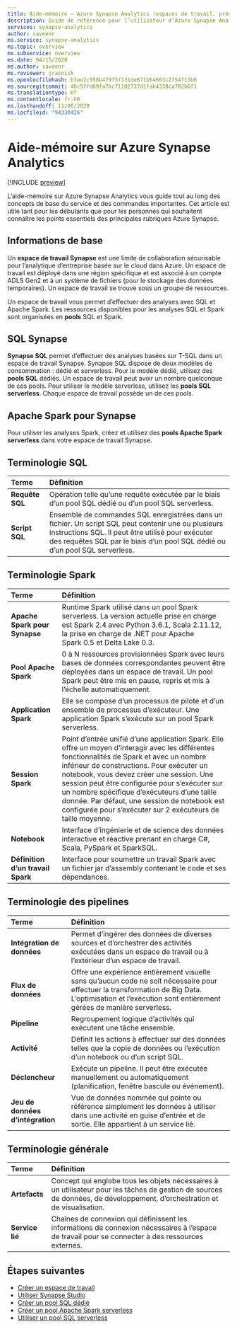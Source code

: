 ```yaml
---
title: Aide-mémoire – Azure Synapse Analytics (espaces de travail, préversion)
description: Guide de référence pour l’utilisateur d’Azure Synapse Analytics
services: synapse-analytics
author: saveenr
ms.service: synapse-analytics
ms.topic: overview
ms.subservice: overview
ms.date: 04/15/2020
ms.author: saveenr
ms.reviewer: jrasnick
ms.openlocfilehash: b3ae2c958b479f5f131de871b64663c2754713b6
ms.sourcegitcommit: 46c5ffd69fa7bc71102737d1fab4338ca782b6f1
ms.translationtype: HT
ms.contentlocale: fr-FR
ms.lasthandoff: 11/06/2020
ms.locfileid: "94330426"
---
```

# <a name="azure-synapse-analytics-cheat-sheet"></a>Aide-mémoire sur Azure Synapse Analytics

[!INCLUDE [preview](includes/note-preview.md)]

L’aide-mémoire sur Azure Synapse Analytics vous guide tout au long des concepts de base du service et des commandes importantes. Cet article est utile tant pour les débutants que pour les personnes qui souhaitent connaître les points essentiels des principales rubriques Azure Synapse.

## <a name="basics"></a>Informations de base

Un **espace de travail Synapse** est une limite de collaboration sécurisable pour l’analytique d’entreprise basée sur le cloud dans Azure. Un espace de travail est déployé dans une région spécifique et est associé à un compte ADLS Gen2 et à un système de fichiers (pour le stockage des données temporaires). Un espace de travail se trouve sous un groupe de ressources.

Un espace de travail vous permet d’effectuer des analyses avec SQL et Apache Spark. Les ressources disponibles pour les analyses SQL et Spark sont organisées en **pools** SQL et Spark. 

## <a name="synapse-sql"></a>SQL Synapse

**Synapse SQL** permet d’effectuer des analyses basées sur T-SQL dans un espace de travail Synapse. Synapse SQL dispose de deux modèles de consommation : dédié et serverless.  Pour le modèle dédié, utilisez des **pools SQL** dédiés. Un espace de travail peut avoir un nombre quelconque de ces pools. Pour utiliser le modèle serverless, utilisez les **pools SQL serverless**. Chaque espace de travail possède un de ces pools.

## <a name="apache-spark-for-synapse"></a>Apache Spark pour Synapse

Pour utiliser les analyses Spark, créez et utilisez des **pools Apache Spark serverless** dans votre espace de travail Synapse.

## <a name="sql-terminology"></a>Terminologie SQL
| Terme                         | Définition      |
|:---                                 |:---                 |
| **Requête SQL**  |   Opération telle qu’une requête exécutée par le biais d’un pool SQL dédié ou d’un pool SQL serverless. |
|**Script SQL**| Ensemble de commandes SQL enregistrées dans un fichier. Un script SQL peut contenir une ou plusieurs instructions SQL. Il peut être utilisé pour exécuter des requêtes SQL par le biais d’un pool SQL dédié ou d’un pool SQL serverless.|

## <a name="spark-terminology"></a>Terminologie Spark
| Terme                         | Définition      |
|:---                                 |:---                 |
|**Apache Spark pour Synapse** | Runtime Spark utilisé dans un pool Spark serverless. La version actuelle prise en charge est Spark 2.4 avec Python 3.6.1, Scala 2.11.12, la prise en charge de .NET pour Apache Spark 0.5 et Delta Lake 0.3.  | 
| **Pool Apache Spark**  | 0 à N ressources provisionnées Spark avec leurs bases de données correspondantes peuvent être déployées dans un espace de travail. Un pool Spark peut être mis en pause, repris et mis à l’échelle automatiquement.  |
| **Application Spark**  |   Elle se compose d’un processus de pilote et d’un ensemble de processus d’exécuteur. Une application Spark s’exécute sur un pool Spark serverless.            |
| **Session Spark**  |   Point d’entrée unifié d’une application Spark. Elle offre un moyen d’interagir avec les différentes fonctionnalités de Spark et avec un nombre inférieur de constructions. Pour exécuter un notebook, vous devez créer une session. Une session peut être configurée pour s’exécuter sur un nombre spécifique d’exécuteurs d’une taille donnée. Par défaut, une session de notebook est configurée pour s’exécuter sur 2 exécuteurs de taille moyenne. |
|**Notebook**| Interface d’ingénierie et de science des données interactive et réactive prenant en charge C#, Scala, PySpark et SparkSQL. |
|**Définition d’un travail Spark**|Interface pour soumettre un travail Spark avec un fichier jar d’assembly contenant le code et ses dépendances.|

## <a name="pipelines-terminology"></a>Terminologie des pipelines
| Terme                         | Définition      |
|:---                                 |:---                 |
|**Intégration de données**| Permet d’ingérer des données de diverses sources et d’orchestrer des activités exécutées dans un espace de travail ou à l’extérieur d’un espace de travail.| 
|**Flux de données**|  Offre une expérience entièrement visuelle sans qu’aucun code ne soit nécessaire pour effectuer la transformation de Big Data. L’optimisation et l’exécution sont entièrement gérées de manière serverless. |
|**Pipeline**| Regroupement logique d’activités qui exécutent une tâche ensemble.|
|**Activité**| Définit les actions à effectuer sur des données telles que la copie de données ou l’exécution d’un notebook ou d’un script SQL.|
|**Déclencheur**| Exécute un pipeline. Il peut être exécutée manuellement ou automatiquement (planification, fenêtre bascule ou événement).|
|**Jeu de données d’intégration**|  Vue de données nommée qui pointe ou référence simplement les données à utiliser dans une activité en guise d’entrée et de sortie. Elle appartient à un service lié.|

## <a name="general-terminology"></a>Terminologie générale
| Terme                         | Définition      |
|:---                                 |:---                 |
|**Artefacts**| Concept qui englobe tous les objets nécessaires à un utilisateur pour les tâches de gestion de sources de données, de développement, d’orchestration et de visualisation.|
|**Service lié**| Chaînes de connexion qui définissent les informations de connexion nécessaires à l’espace de travail pour se connecter à des ressources externes.|

## <a name="next-steps"></a>Étapes suivantes

- [Créer un espace de travail](quickstart-create-workspace.md)
- [Utiliser Synapse Studio](quickstart-synapse-studio.md)
- [Créer un pool SQL dédié](quickstart-create-sql-pool-portal.md)
- [Créer un pool Apache Spark serverless](quickstart-create-apache-spark-pool-portal.md)
- [Utiliser un pool SQL serverless](quickstart-sql-on-demand.md)

